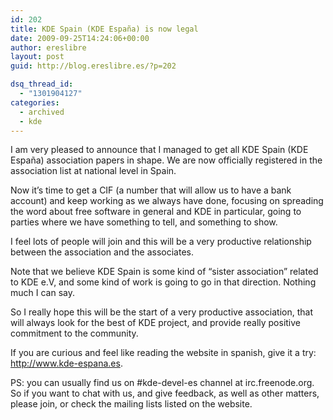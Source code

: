 ```yaml
---
id: 202
title: KDE Spain (KDE España) is now legal
date: 2009-09-25T14:24:06+00:00
author: ereslibre
layout: post
guid: http://blog.ereslibre.es/?p=202

dsq_thread_id:
  - "1301904127"
categories:
  - archived
  - kde
---
```

I am very pleased to announce that I managed to get all KDE Spain (KDE España) association papers in shape. We are now officially registered in the association list at national level in Spain.

Now it&#8217;s time to get a CIF (a number that will allow us to have a bank account) and keep working as we always have done, focusing on spreading the word about free software in general and KDE in particular, going to parties where we have something to tell, and something to show.

I feel lots of people will join and this will be a very productive relationship between the association and the associates.

Note that we believe KDE Spain is some kind of &#8220;sister association&#8221; related to KDE e.V, and some kind of work is going to go in that direction. Nothing much I can say.

So I really hope this will be the start of a very productive association, that will always look for the best of KDE project, and provide really positive commitment to the community.

If you are curious and feel like reading the website in spanish, give it a try: <a href="http://www.kde-espana.es" target="_blank">http://www.kde-espana.es</a>.

PS: you can usually find us on #kde-devel-es channel at irc.freenode.org. So if you want to chat with us, and give feedback, as well as other matters, please join, or check the mailing lists listed on the website.
